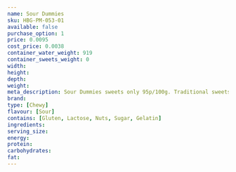 ```yaml
---
name: Sour Dummies
sku: HBG-PM-053-01
available: false
purchase_option: 1
price: 0.0095
cost_price: 0.0038
container_water_weight: 919
container_sweets_weight: 0
width: 
height: 
depth: 
weight: 
meta_description: Sour Dummies sweets only 95p/100g. Traditional sweets and more at Humbugs Confectionery Store. Specialists in satisfying your sweet tooth!
brand: 
type: [Chewy]
flavour: [Sour]
contains: [Gluten, Lactose, Nuts, Sugar, Gelatin]
ingredients: 
serving_size: 
energy: 
protein: 
carbohydrates: 
fat: 
---
```

